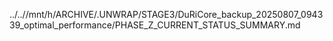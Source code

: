 ../..//mnt/h/ARCHIVE/.UNWRAP/STAGE3/DuRiCore_backup_20250807_094339_optimal_performance/PHASE_Z_CURRENT_STATUS_SUMMARY.md